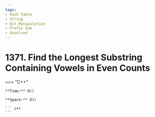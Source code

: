 ```yaml
---
tags:
- Hash Table
- String
- Bit Manipulation
- Prefix Sum
- Unsolved
---
```



# 1371. Find the Longest Substring Containing Vowels in Even Counts

=== "C++"

    **Time:** O()

    **Space:** O()

    ``` c++
    ```